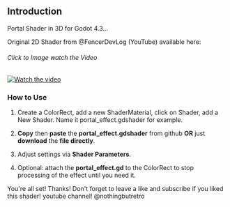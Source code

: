 ## Introduction

Portal Shader in 3D for Godot 4.3...

Original 2D Shader from @FencerDevLog (YouTube) available here:
###### Click to Image watch the Video
[![Watch the video](https://github.com/mikecabral/Godot_4/blob/main/Portal_Shader_3D/thumbnail.png)](https://www.youtube.com/watch?v=rGr_Zivrhq4)


### How to Use

1. Create a ColorRect, add a new ShaderMaterial, click on Shader, add a New Shader. Name it portal_effect.gdshader for example.

2. **Copy** then **paste** the **portal_effect.gdshader** from github **OR** just **download** the **file directly**.

3. Adjust settings via **Shader Parameters**.

4. Optional: attach the **portal_effect.gd** to the ColorRect to stop processing of the effect until you need it.

You're all set! Thanks!
Don't forget to leave a like and subscribe if you liked this shader!
youtube channel! @nothingbutretro